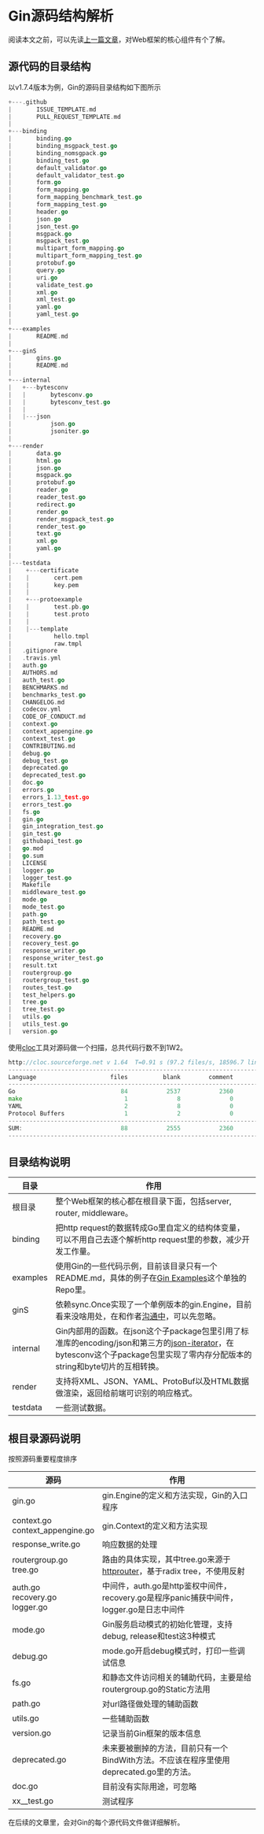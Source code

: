 # Gin源码结构解析

阅读本文之前，可以先读[上一篇文章](../01)，对Web框架的核心组件有个了解。

## 源代码的目录结构

以v1.7.4版本为例，Gin的源码目录结构如下图所示

```go
+---.github
|       ISSUE_TEMPLATE.md
|       PULL_REQUEST_TEMPLATE.md
|       
+---binding
|       binding.go
|       binding_msgpack_test.go
|       binding_nomsgpack.go
|       binding_test.go
|       default_validator.go
|       default_validator_test.go
|       form.go
|       form_mapping.go
|       form_mapping_benchmark_test.go
|       form_mapping_test.go
|       header.go
|       json.go
|       json_test.go
|       msgpack.go
|       msgpack_test.go
|       multipart_form_mapping.go
|       multipart_form_mapping_test.go
|       protobuf.go
|       query.go
|       uri.go
|       validate_test.go
|       xml.go
|       xml_test.go
|       yaml.go
|       yaml_test.go
|       
+---examples
|       README.md
|       
+---ginS
|       gins.go
|       README.md
|       
+---internal
|   +---bytesconv
|   |       bytesconv.go
|   |       bytesconv_test.go
|   |       
|   |---json
|           json.go
|           jsoniter.go
|           
+---render
|       data.go
|       html.go
|       json.go
|       msgpack.go
|       protobuf.go
|       reader.go
|       reader_test.go
|       redirect.go
|       render.go
|       render_msgpack_test.go
|       render_test.go
|       text.go
|       xml.go
|       yaml.go
|       
|---testdata
|    +---certificate
|    |       cert.pem
|    |       key.pem
|    |       
|    +---protoexample
|    |       test.pb.go
|    |       test.proto
|    |       
|    |---template
|            hello.tmpl
|            raw.tmpl
|   .gitignore
|   .travis.yml
|   auth.go
|   AUTHORS.md
|   auth_test.go
|   BENCHMARKS.md
|   benchmarks_test.go
|   CHANGELOG.md
|   codecov.yml
|   CODE_OF_CONDUCT.md
|   context.go
|   context_appengine.go
|   context_test.go
|   CONTRIBUTING.md
|   debug.go
|   debug_test.go
|   deprecated.go
|   deprecated_test.go
|   doc.go
|   errors.go
|   errors_1.13_test.go
|   errors_test.go
|   fs.go
|   gin.go
|   gin_integration_test.go
|   gin_test.go
|   githubapi_test.go
|   go.mod
|   go.sum
|   LICENSE
|   logger.go
|   logger_test.go
|   Makefile
|   middleware_test.go
|   mode.go
|   mode_test.go
|   path.go
|   path_test.go
|   README.md
|   recovery.go
|   recovery_test.go
|   response_writer.go
|   response_writer_test.go
|   result.txt
|   routergroup.go
|   routergroup_test.go
|   routes_test.go
|   test_helpers.go
|   tree.go
|   tree_test.go
|   utils.go
|   utils_test.go
|   version.go
```

使用[cloc](http://cloc.sourceforge.net/)工具对源码做一个扫描，总共代码行数不到1W2。

```go
http://cloc.sourceforge.net v 1.64  T=0.91 s (97.2 files/s, 18596.7 lines/s)
-------------------------------------------------------------------------------
Language                     files          blank        comment           code
-------------------------------------------------------------------------------
Go                              84           2537           2360          11796
make                             1              8              0             63
YAML                             2              8              0             47
Protocol Buffers                 1              2              0             10
-------------------------------------------------------------------------------
SUM:                            88           2555           2360          11916
-------------------------------------------------------------------------------
```



## 目录结构说明

| 目录     | 作用                                                         |
| -------- | ------------------------------------------------------------ |
| 根目录   | 整个Web框架的核心都在根目录下面，包括server, router, middleware。 |
| binding  | 把http request的数据转成Go里自定义的结构体变量，可以不用自己去逐个解析http request里的参数，减少开发工作量。 |
| examples | 使用Gin的一些代码示例，目前该目录只有一个README.md，具体的例子在[Gin Examples](https://github.com/gin-gonic/examples)这个单独的Repo里。 |
| ginS     | 依赖sync.Once实现了一个单例版本的gin.Engine，目前看来没啥用处，在和作者[沟通中](https://github.com/gin-gonic/gin/issues/2957)，可以先忽略。 |
| internal | Gin内部用的函数。在json这个子package包里引用了标准库的encoding/json和第三方的[json-iterator](https://github.com/json-iterator/go)，在bytesconv这个子package包里实现了零内存分配版本的string和byte切片的互相转换。 |
| render   | 支持将XML、JSON、YAML、ProtoBuf以及HTML数据做渲染，返回给前端可识别的响应格式。 |
| testdata | 一些测试数据。                                               |



## 根目录源码说明

按照源码重要程度排序

| 源码                                | 作用                                                         |
| ----------------------------------- | ------------------------------------------------------------ |
| gin.go                              | gin.Engine的定义和方法实现，Gin的入口程序                    |
| context.go<br>context_appengine.go  | gin.Context的定义和方法实现                                  |
| response_write.go                   | 响应数据的处理                                               |
| routergroup.go<br>tree.go           | 路由的具体实现，其中tree.go来源于[httprouter](https://github.com/julienschmidt/httprouter/blob/master/tree.go)，基于radix tree，不使用反射 |
| auth.go<br>recovery.go<br>logger.go | 中间件，auth.go是http鉴权中间件，recovery.go是程序panic捕获中间件，logger.go是日志中间件 |
| mode.go                             | Gin服务启动模式的初始化管理，支持debug, release和test这3种模式 |
| debug.go                            | mode.go开启debug模式时，打印一些调试信息                     |
| fs.go                               | 和静态文件访问相关的辅助代码，主要是给routergroup.go的Static方法用 |
| path.go                             | 对url路径做处理的辅助函数                                    |
| utils.go                            | 一些辅助函数                                                 |
| version.go                          | 记录当前Gin框架的版本信息                                    |
| deprecated.go                       | 未来要被删掉的方法，目前只有一个BindWith方法。不应该在程序里使用deprecated.go里的方法。 |
| doc.go                              | 目前没有实际用途，可忽略                                     |
| xx__test.go                         | 测试程序                                                     |

在后续的文章里，会对Gin的每个源代码文件做详细解析。
